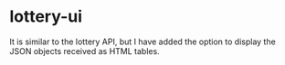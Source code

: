 # lottery-ui

It is similar to the lottery API, but I have added the option to display the JSON objects received as HTML tables.
